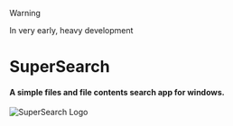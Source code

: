 > [!WARNING]
> In very early, heavy development

# SuperSearch
#### A simple files and file contents search app for windows.

![SuperSearch Logo](.icons\SuperSearch.png)
